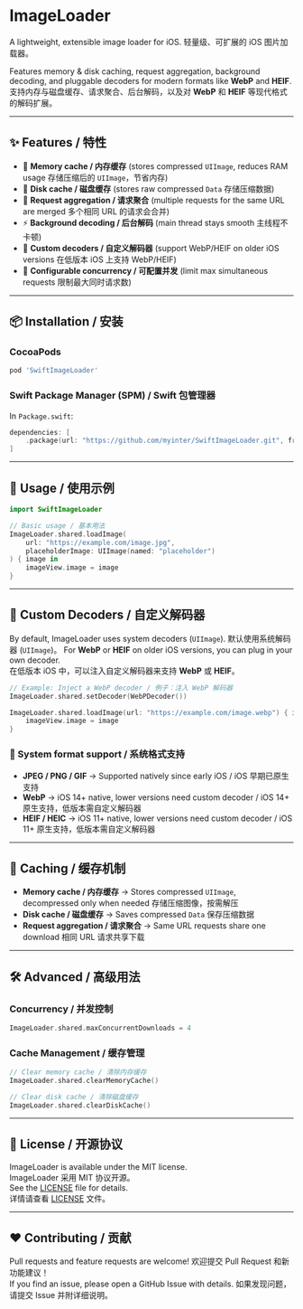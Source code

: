 # ImageLoader

A lightweight, extensible image loader for iOS. 轻量级、可扩展的 iOS 图片加载器。

Features memory & disk caching, request aggregation, background decoding, and pluggable decoders for modern formats like **WebP** and **HEIF**.\
支持内存与磁盘缓存、请求聚合、后台解码，以及对 **WebP** 和 **HEIF** 等现代格式的解码扩展。

&#x20;&#x20;

---

## ✨ Features / 特性

- 🧠 **Memory cache / 内存缓存** (stores compressed `UIImage`, reduces RAM usage 存储压缩后的 `UIImage`，节省内存)
- 💾 **Disk cache / 磁盘缓存** (stores raw compressed `Data` 存储压缩数据)
- 🔄 **Request aggregation / 请求聚合** (multiple requests for the same URL are merged 多个相同 URL 的请求会合并)
- ⚡ **Background decoding / 后台解码** (main thread stays smooth 主线程不卡顿)
- 🎨 **Custom decoders / 自定义解码器** (support WebP/HEIF on older iOS versions 在低版本 iOS 上支持 WebP/HEIF)
- 🎯 **Configurable concurrency / 可配置并发** (limit max simultaneous requests 限制最大同时请求数)

---

## 📦 Installation / 安装

### CocoaPods

```ruby
pod 'SwiftImageLoader'
```

### Swift Package Manager (SPM) / Swift 包管理器

In `Package.swift`:

```swift
dependencies: [
    .package(url: "https://github.com/myinter/SwiftImageLoader.git", from: "1.0.0")
]
```

---

## 🚀 Usage / 使用示例

```swift
import SwiftImageLoader

// Basic usage / 基本用法
ImageLoader.shared.loadImage(
    url: "https://example.com/image.jpg",
    placeholderImage: UIImage(named: "placeholder")
) { image in
    imageView.image = image
}
```

---

## 🔧 Custom Decoders / 自定义解码器

By default, ImageLoader uses system decoders (`UIImage`). 默认使用系统解码器 (`UIImage`)。 For **WebP** or **HEIF** on older iOS versions, you can plug in your own decoder.\
在低版本 iOS 中，可以注入自定义解码器来支持 **WebP** 或 **HEIF**。

```swift
// Example: Inject a WebP decoder / 例子：注入 WebP 解码器
ImageLoader.shared.setDecoder(WebPDecoder())

ImageLoader.shared.loadImage(url: "https://example.com/image.webp") { image in
    imageView.image = image
}
```

### 📌 System format support / 系统格式支持

- **JPEG / PNG / GIF** → Supported natively since early iOS / iOS 早期已原生支持
- **WebP** → iOS 14+ native, lower versions need custom decoder / iOS 14+ 原生支持，低版本需自定义解码器
- **HEIF / HEIC** → iOS 11+ native, lower versions need custom decoder / iOS 11+ 原生支持，低版本需自定义解码器

---

## 📂 Caching / 缓存机制

- **Memory cache / 内存缓存** → Stores compressed `UIImage`, decompressed only when needed 存储压缩图像，按需解压
- **Disk cache / 磁盘缓存** → Saves compressed `Data` 保存压缩数据
- **Request aggregation / 请求聚合** → Same URL requests share one download 相同 URL 请求共享下载

---

## 🛠 Advanced / 高级用法

### Concurrency / 并发控制

```swift
ImageLoader.shared.maxConcurrentDownloads = 4
```

### Cache Management / 缓存管理

```swift
// Clear memory cache / 清除内存缓存
ImageLoader.shared.clearMemoryCache()

// Clear disk cache / 清除磁盘缓存
ImageLoader.shared.clearDiskCache()
```

---

## 📄 License / 开源协议

ImageLoader is available under the MIT license.\
ImageLoader 采用 MIT 协议开源。\
See the [LICENSE](LICENSE) file for details.\
详情请查看 [LICENSE](LICENSE) 文件。

---

## ❤️ Contributing / 贡献

Pull requests and feature requests are welcome! 欢迎提交 Pull Request 和新功能建议！\
If you find an issue, please open a GitHub Issue with details. 如果发现问题，请提交 Issue 并附详细说明。

